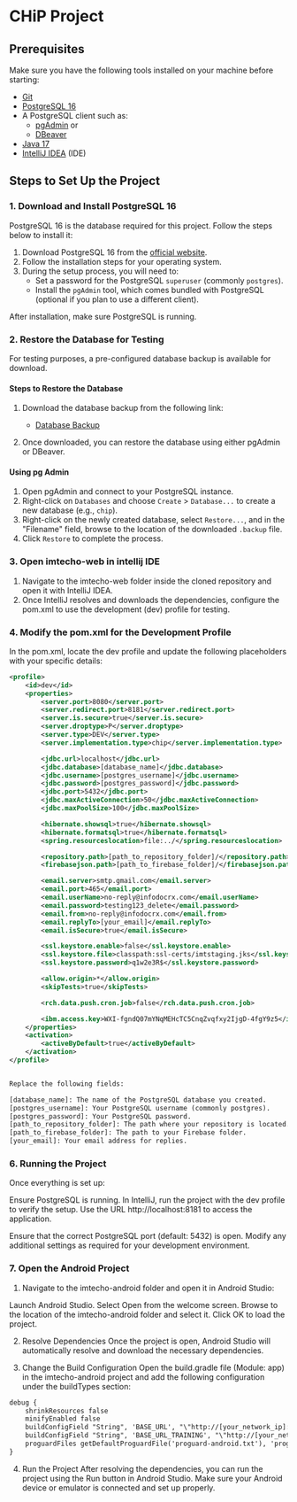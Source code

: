 # CHiP Project


## Prerequisites

Make sure you have the following tools installed on your machine before starting:

- [Git](https://git-scm.com/)
- [PostgreSQL 16](https://www.postgresql.org/download/)
- A PostgreSQL client such as:
  - [pgAdmin](https://www.pgadmin.org/download/) or
  - [DBeaver](https://dbeaver.io/download/)
- [Java 17](https://www.oracle.com/java/technologies/javase/jdk17-archive-downloads.html)
- [IntelliJ IDEA](https://www.jetbrains.com/idea/download/) (IDE)

## Steps to Set Up the Project

### 1. Download and Install PostgreSQL 16

PostgreSQL 16 is the database required for this project. Follow the steps below to install it:

1. Download PostgreSQL 16 from the [official website](https://www.postgresql.org/download/).
2. Follow the installation steps for your operating system.
3. During the setup process, you will need to:
   - Set a password for the PostgreSQL `superuser` (commonly `postgres`).
   - Install the `pgAdmin` tool, which comes bundled with PostgreSQL (optional if you plan to use a different client).

After installation, make sure PostgreSQL is running.

### 2. Restore the Database for Testing

For testing purposes, a pre-configured database backup is available for download.

#### Steps to Restore the Database

1. Download the database backup from the following link:
   - [Database Backup](https://drive.google.com/file/d/1aaVbvjeHC-SYjsRmGdYQlUFWPbgP4ZWy/view)

2. Once downloaded, you can restore the database using either pgAdmin or DBeaver.

#### Using pg Admin

1. Open pgAdmin and connect to your PostgreSQL instance.
2. Right-click on `Databases` and choose `Create` > `Database...` to create a new database (e.g., `chip`).
3. Right-click on the newly created database, select `Restore...`, and in the "Filename" field, browse to the location of the downloaded `.backup` file.
4. Click `Restore` to complete the process.

### 3. Open imtecho-web in intellij IDE
1. Navigate to the imtecho-web folder inside the cloned repository and open it with IntelliJ IDEA.
2. Once IntelliJ resolves and downloads the dependencies, configure the pom.xml to use the development (dev) profile for testing.

### 4. Modify the pom.xml for the Development Profile
In the pom.xml, locate the dev profile and update the following placeholders with your specific details:

```xml
<profile>
    <id>dev</id>
    <properties>
        <server.port>8080</server.port>
        <server.redirect.port>8181</server.redirect.port>
        <server.is.secure>true</server.is.secure>
        <server.droptype>P</server.droptype>
        <server.type>DEV</server.type>
        <server.implementation.type>chip</server.implementation.type>

        <jdbc.url>localhost</jdbc.url>
        <jdbc.database>[database_name]</jdbc.database>
        <jdbc.username>[postgres_username]</jdbc.username>
        <jdbc.password>[postgres_password]</jdbc.password>
        <jdbc.port>5432</jdbc.port>
        <jdbc.maxActiveConnection>50</jdbc.maxActiveConnection>
        <jdbc.maxPoolSize>100</jdbc.maxPoolSize>

        <hibernate.showsql>true</hibernate.showsql>
        <hibernate.formatsql>true</hibernate.formatsql>
        <spring.resourceslocation>file:../</spring.resourceslocation>

        <repository.path>[path_to_repository_folder]/</repository.path>
        <firebasejson.path>[path_to_firebase_folder]/</firebasejson.path>

        <email.server>smtp.gmail.com</email.server>
        <email.port>465</email.port>
        <email.userName>no-reply@infodocrx.com</email.userName>
        <email.password>testing123_delete</email.password>
        <email.from>no-reply@infodocrx.com</email.from>
        <email.replyTo>[your_email]</email.replyTo>
        <email.isSecure>true</email.isSecure>

        <ssl.keystore.enable>false</ssl.keystore.enable>
        <ssl.keystore.file>classpath:ssl-certs/imtstaging.jks</ssl.keystore.file>
        <ssl.keystore.password>q1w2e3R$</ssl.keystore.password>

        <allow.origin>*</allow.origin>
        <skipTests>true</skipTests>

        <rch.data.push.cron.job>false</rch.data.push.cron.job>

        <ibm.access.key>WXI-fgndQ07mYNqMEHcTC5CnqZvqfxy2IjgD-4fgY9z5</ibm.access.key>
    </properties>
    <activation>
        <activeByDefault>true</activeByDefault>
    </activation>
</profile>


Replace the following fields:

[database_name]: The name of the PostgreSQL database you created.
[postgres_username]: Your PostgreSQL username (commonly postgres).
[postgres_password]: Your PostgreSQL password.
[path_to_repository_folder]: The path where your repository is located.
[path_to_firebase_folder]: The path to your Firebase folder.
[your_email]: Your email address for replies.

```

### 6. Running the Project
Once everything is set up:

Ensure PostgreSQL is running.
In IntelliJ, run the project with the dev profile to verify the setup.
Use the URL http://localhost:8181 to access the application.

Ensure that the correct PostgreSQL port (default: 5432) is open.
Modify any additional settings as required for your development environment.

### 7. Open the Android Project
1. Navigate to the imtecho-android folder and open it in Android Studio:

Launch Android Studio.
Select Open from the welcome screen.
Browse to the location of the imtecho-android folder and select it.
Click OK to load the project.

2. Resolve Dependencies
Once the project is open, Android Studio will automatically resolve and download the necessary dependencies.

3. Change the Build Configuration
Open the build.gradle file (Module: app) in the imtecho-android project and add the following configuration under the buildTypes section:
```xml
debug {
    shrinkResources false
    minifyEnabled false
    buildConfigField "String", 'BASE_URL', "\"http://[your_network_ip]:8181/\""
    buildConfigField "String", 'BASE_URL_TRAINING', "\"http://[your_network_ip]:8181/\""
    proguardFiles getDefaultProguardFile('proguard-android.txt'), 'proguard-rules.pro'
}
```

4. Run the Project
After resolving the dependencies, you can run the project using the Run button in Android Studio. Make sure your Android device or emulator is connected and set up properly.




